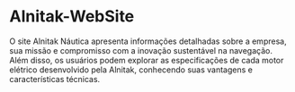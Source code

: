 # Alnitak-WebSite
O site Alnitak Náutica apresenta informações detalhadas sobre a empresa, sua missão e compromisso com a inovação sustentável na navegação. Além disso, os usuários podem explorar as especificações de cada motor elétrico desenvolvido pela Alnitak, conhecendo suas vantagens e características técnicas.
